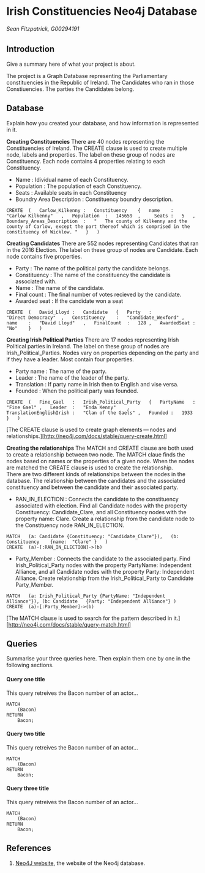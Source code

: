 # Irish Constituencies Neo4j Database
###### Sean Fitzpatrick, G00294191

## Introduction
Give a summary here of what your project is about.

The project is a Graph Database representing the Parliamentary constituencies in the Republic of Ireland. The Candidates who ran in those Constiuencies. The parties the Candidates belong.

## Database
Explain how you created your database, and how information is represented in it.

**Creating Constituencies**
There are 40 nodes representing the Constituencies of Ireland. The CREATE clause is used to create multiple node, labels and properties.
The label on these group of nodes are Constituency. Each node contains 4 properties relating to each Constituency.
* Name : Idividual name of each Constituency.
* Population : The population of each Constituency.
* Seats : Available seats in each Constituency
* Boundry Area Description : Constituency boundry description.
````
CREATE	(	Carlow_Kilkenny	:	Constituency	{	name	:	"Carlow Kilkenny"	,	Population	:	145659	,	  Seats	:	5	,	Boundary_Areas_Description	:	"	The county of Kilkenny and the county of Carlow, except the part thereof which is comprised in the constituency of Wicklow.	"	}	)

````

**Creating Candidates**
There are 552 nodes representing Candidates that ran in the 2016 Election. The label on these group of nodes are Candidate. 
Each node contains five properties.
* Party : The name of the political party the candidate belongs.
* Constituency : The name of the constituency the candidate is associated with.
* Name : The name of the candidate.
* Final count : The final number of votes recieved by the candidate.
* Awarded seat : If the candidate won a seat

````
CREATE	(	David_Lloyd	:	Candidate	{	Party	:	"Direct Democracy"	,	Constituency	:	"Candidate_Wexford"	,	name	:	"David Lloyd"	,	FinalCount	:	128	,	AwardedSeat	:	"No"	}	)

````

**Creating Irish Political Parties**
There are 17 nodes representing Irish Political parties in Ireland. The label on these group of nodes are Irish_Political_Parties.
Nodes vary on properties depending on the party and if they have a leader. Most contain four properties.
* Party name : The name of the party.
* Leader : The name of the leader of the party.
* Translation : If party name in Irish then to English and vise versa.
* Founded : When the political party was founded.
````
CREATE	(	Fine_Gael	:	Irish_Political_Party	{	PartyName	:	"Fine Gael"	,	Leader	:	"Enda Kenny"	,	TranslationEnglishIrish	:	"Clan of the Gaels"	,	Founded	:	1933	}	)
````
[The CREATE clause is used to create graph elements — nodes and relationships.][http://neo4j.com/docs/stable/query-create.html]

**Creating the relationships**
The MATCH and CREATE clause are both used to create a relationship between two node. The MATCH claue finds the nodes based on names or the properties of a given node. When the nodes are matched the CREATE clause is used to create the relationship.         
There are two different kinds of relationships between the nodes in the database. The relationship between the candidates and the associated constituency and between the candidate and their associated party.            
* RAN_IN_ELECTION : Connects the candidate to the constituency associated with election.
Find all Candidate nodes with the property Constituency: Candidate_Clare, and all Constituency nodes with the property name: Clare. Create a relationship from the candidate node to the Constituency node RAN_IN_ELECTION.
````
MATCH	(a: Candidate {Constituency: "Candidate_Clare"}),	(b: Constituency	{name:	"Clare"	}	)
CREATE	(a)-[:RAN_IN_ELECTION]->(b)
````
* Party_Member : Connects the candidate to the associated party.
Find Irish_Political_Party nodes with the property PartyName: Independent Alliance, and all Candidate nodes with the property Party: Independent Alliance. Create relationship from the Irish_Political_Party to Candidate Party_Member.
````
MATCH	(a: Irish_Political_Party {PartyName: "Independent Alliance"}),	(b: Candidate	{Party:	"Independent Alliance"}	)
CREATE	(a)-[:Party_Member]->(b)
````
[The MATCH clause is used to search for the pattern described in it.][http://neo4j.com/docs/stable/query-match.html]


## Queries
Summarise your three queries here.
Then explain them one by one in the following sections.

#### Query one title
This query retreives the Bacon number of an actor...
```cypher
MATCH
	(Bacon)
RETURN
	Bacon;
```

#### Query two title
This query retreives the Bacon number of an actor...
```cypher
MATCH
	(Bacon)
RETURN
	Bacon;
```

#### Query three title
This query retreives the Bacon number of an actor...
```cypher
MATCH
	(Bacon)
RETURN
	Bacon;
```

## References
1. [Neo4J website](http://neo4j.com/), the website of the Neo4j database.